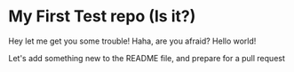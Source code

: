 # My First Test repo (Is it?)
Hey let me get you some trouble! Haha, are you afraid?
Hello world!

Let's add something new to the README file, and prepare for a 
pull request
